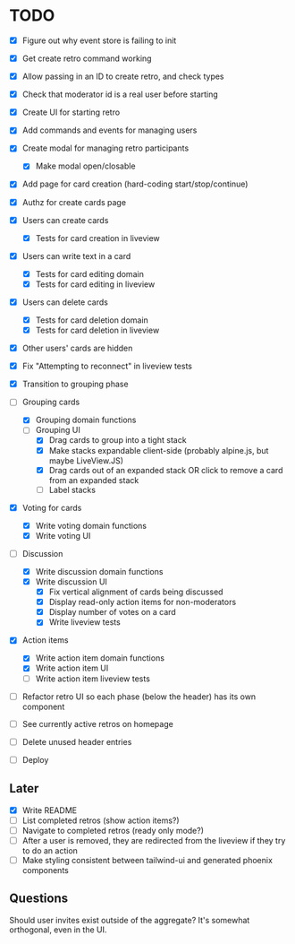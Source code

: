 # TODO

- [x] Figure out why event store is failing to init
- [x] Get create retro command working
- [x] Allow passing in an ID to create retro, and check types
- [x] Check that moderator id is a real user before starting
- [x] Create UI for starting retro
- [x] Add commands and events for managing users
- [x] Create modal for managing retro participants
  - [x] Make modal open/closable
- [x] Add page for card creation (hard-coding start/stop/continue)
- [x] Authz for create cards page
- [x] Users can create cards
  - [x] Tests for card creation in liveview
- [x] Users can write text in a card
  - [x] Tests for card editing domain
  - [x] Tests for card editing in liveview
- [x] Users can delete cards
  - [x] Tests for card deletion domain
  - [x] Tests for card deletion in liveview
- [x] Other users' cards are hidden
- [x] Fix "Attempting to reconnect" in liveview tests
- [x] Transition to grouping phase
- [ ] Grouping cards
  - [x] Grouping domain functions
  - [ ] Grouping UI
    - [x] Drag cards to group into a tight stack
    - [x] Make stacks expandable client-side (probably alpine.js, but maybe LiveView.JS)
    - [x] Drag cards out of an expanded stack OR click to remove a card from an expanded stack
    - [ ] Label stacks
- [x] Voting for cards
  - [x] Write voting domain functions
  - [x] Write voting UI
- [ ] Discussion
  - [x] Write discussion domain functions
  - [x] Write discussion UI
    - [x] Fix vertical alignment of cards being discussed
    - [x] Display read-only action items for non-moderators
    - [x] Display number of votes on a card
    - [x] Write liveview tests
- [x] Action items
  - [x] Write action item domain functions
  - [x] Write action item UI
  - [ ] Write action item liveview tests
- [ ] Refactor retro UI so each phase (below the header) has its own component
- [ ] See currently active retros on homepage
- [ ] Delete unused header entries
- [ ] Deploy


## Later

- [x] Write README
- [ ] List completed retros (show action items?)
- [ ] Navigate to completed retros (ready only mode?)
- [ ] After a user is removed, they are redirected from the liveview if they try to do an action
- [ ] Make styling consistent between tailwind-ui and generated phoenix components

## Questions

Should user invites exist outside of the aggregate? It's somewhat orthogonal, even in the UI.
